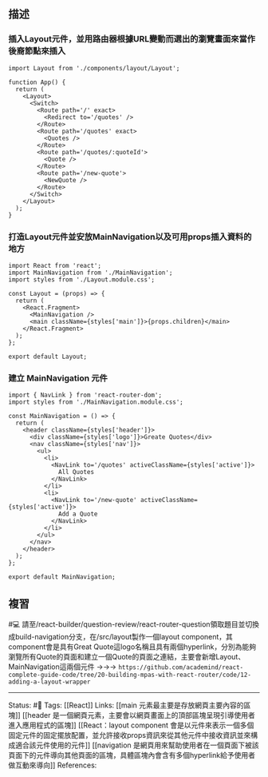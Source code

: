 ## 描述

### 插入Layout元件，並用路由器根據URL變動而選出的瀏覽畫面來當作後裔節點來插入

```
import Layout from './components/layout/Layout';

function App() {
  return (
    <Layout>
      <Switch>
        <Route path='/' exact>
          <Redirect to='/quotes' />
        </Route>
        <Route path='/quotes' exact>
          <Quotes />
        </Route>
        <Route path='/quotes/:quoteId'>
          <Quote />
        </Route>
        <Route path='/new-quote'>
          <NewQuote />
        </Route>
      </Switch>
    </Layout>
  );
}
```




### 打造Layout元件並安放MainNavigation以及可用props插入資料的地方

```
import React from 'react';
import MainNavigation from './MainNavigation';
import styles from './Layout.module.css';

const Layout = (props) => {
  return (
    <React.Fragment>
      <MainNavigation />
      <main className={styles['main']}>{props.children}</main>
    </React.Fragment>
  );
};

export default Layout;
```



### 建立 MainNavigation 元件
```
import { NavLink } from 'react-router-dom';
import styles from './MainNavigation.module.css';

const MainNavigation = () => {
  return (
    <header className={styles['header']}>
      <div className={styles['logo']}>Greate Quotes</div>
      <nav className={styles['nav']}>
        <ul>
          <li>
            <NavLink to='/quotes' activeClassName={styles['active']}>
              All Quotes
            </NavLink>
          </li>
          <li>
            <NavLink to='/new-quote' activeClassName={styles['active']}>
              Add a Quote
            </NavLink>
          </li>
        </ul>
      </nav>
    </header>
  );
};

export default MainNavigation;
```


## 複習

#💻 請至/react-builder/question-review/react-router-question領取題目並切換成build-navigation分支，在/src/layout製作一個layout component，其component會是具有Great Quote這logo名稱且具有兩個hyperlink，分別為能夠瀏覽所有Quote的頁面和建立一個Quote的頁面之連結，主要會新增Layout、MainNavigation這兩個元件 ->->-> `https://github.com/academind/react-complete-guide-code/tree/20-building-mpas-with-react-router/code/12-adding-a-layout-wrapper`


---
Status: #🌱 
Tags:
[[React]]
Links:
[[main 元素最主要是存放網頁主要內容的區塊]]
[[header 是一個網頁元素，主要會以網頁畫面上的頂部區塊呈現引導使用者進入應用程式的區塊]]
[[React：layout component 會是以元件來表示一個多個固定元件的固定擺放配置，並允許接收props資訊來從其他元件中接收資訊並來構成適合該元件使用的元件]]
[[navigation 是網頁用來幫助使用者在一個頁面下被該頁面下的元件導向其他頁面的區塊，具體區塊內會含有多個hyperlink給予使用者做互動來導向]]
References: